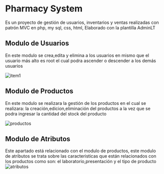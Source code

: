 # Pharmacy System
Es un proyecto de gestión de usuarios, inventarios y ventas realizadas con patrón MVC en php, my sql, css, html,
Elaborado con la plantilla AdminLT


## Modulo de Usuarios
En este modulo se crea,edita y elimina a los usuarios en mismo que el usuario más alto es root el cual podra ascender o descender a los demás usuarios

![item1](https://user-images.githubusercontent.com/62443346/90937731-07fc5680-e3cd-11ea-9b7b-22a0f4f69558.png)


## Modulo de Productos
En este modulo se realizara la gestión de los productos  en el cual se realizara: la creación,edicion,eliminación del productos a la vez que se podra ingresar la cantidad del stock del producto

![productos](https://user-images.githubusercontent.com/62443346/92520898-f5ae5500-f1e1-11ea-9ad0-e9d8c274af37.png)

## Modulo de Atributos
Este apartado está relacionado con el modulo de productos, este modulo de atributos se trata sobre las caracteristicas que están relacionados con los productos como son: el laboratorio,presentación y el tipo de producto
![atributos](https://user-images.githubusercontent.com/62443346/92521620-2773eb80-f1e3-11ea-968d-566899037e4a.png)


